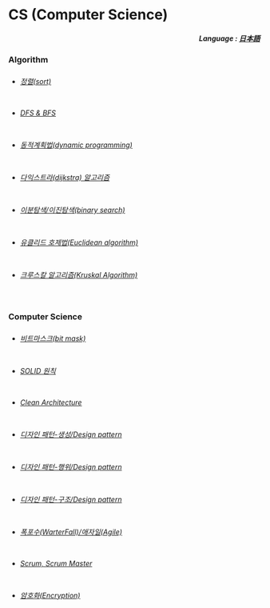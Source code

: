 # CS (Computer Science)

<div align="right">
  <h5>
    Language : 
    <a href="JP.md">日本語</a> 
  </h5>
</div>

<h3>Algorithm<h3>    
  
<h6>  
  
- <a href="kr/1 - 정렬.md">정렬(sort)</a> 
 
<br> 

- <a href="kr/2 - DFS & BFS.md">DFS & BFS</a> <br>

<br>

- <a href="kr/3 - 동적 계획법.md">동적계획법(dynamic programming) </a>

<br>

 - <a href="kr/6 - 다익스트라.md">다익스트라(dijkstra) 알고리즘</a> 

<br>

 - <a href="kr/8 - 이분 탐색.md">이분탐색/이진탐색(binary search)</a>

<br>

 - <a href="kr/9 - 유클리드 호제법.md">유클리드 호제법(Euclidean algorithm)</a>
 
<br>

 - <a href="kr/16 - 크루스칼 알고리즘.md">크루스칼 알고리즘(Kruskal Algorithm)</a>
 
<br>
</h6>

<h3>Computer Science<h3>   
  
<h6> 
  
 - <a href="kr/7 - 비트마스크.md">비트마스크(bit mask)</a> 

<br>

 - <a href="kr/5 - SOLID 원칙.md">SOLID 원칙</a> 
 
<br>

 - <a href="kr/4 - clean architecture.md">Clean Architecture</a>

<br>
  
 - <a href="kr/10 - 디자인 패턴(생성).md">디자인 패턴-생성/Design pattern</a>

<br>

 - <a href="kr/11 - 디자인 패턴(행위).md">디자인 패턴-행위/Design pattern</a>
  
<br>
  
 - <a href="kr/12 - 디자인 패턴(구조).md">디자인 패턴-구조/Design pattern</a>

<br>
  
 - <a href="kr/13 - 폭포수(WarterFall)and애자일(Agile).md">폭포수(WarterFall)/애자일(Agile)</a> 

<br>

 - <a href="kr/14 - ScrumAndScrumMaster.md">Scrum, Scrum Master</a>

<br>

 - <a href="kr/15 - 암호화.md">암호화(Encryption)</a>

</h6> 

